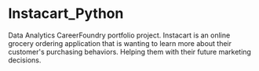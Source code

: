# Instacart_Python
Data Analytics CareerFoundry portfolio project. Instacart is an online grocery ordering application that is wanting to learn more about their customer's purchasing behaviors. Helping them with their future marketing decisions.
